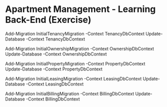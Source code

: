# Apartment Management - Learning Back-End (Exercise)

Add-Migration InitialTenancyMigration -Context TenancyDbContext
Update-Database -Context TenancyDbContext

Add-Migration InitialOwnershipMigration -Context OwnershipDbContext
Update-Database -Context OwnershipDbContext

Add-Migration InitialPropertyMigration -Context PropertyDbContext
Update-Database -Context PropertyDbContext

Add-Migration InitialLeasingMigration -Context LeasingDbContext
Update-Database -Context LeasingDbContext

Add-Migration InitialBillingMigration -Context BillingDbContext
Update-Database -Context BillingDbContext
